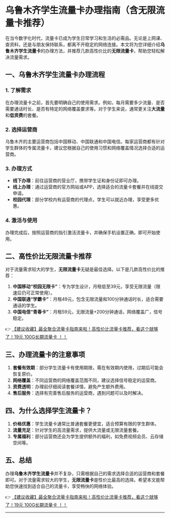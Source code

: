 # 乌鲁木齐学生流量卡办理指南（含无限流量卡推荐）

在当今数字化时代，流量卡已成为学生日常学习和生活的必需品。无论是上网课、查资料，还是与朋友保持联系，都离不开稳定的网络连接。本文将为您详细介绍**乌鲁木齐学生流量卡**的办理方法，并推荐几款高性价比的**无限流量卡**，帮助您轻松解决流量需求。

## 一、乌鲁木齐学生流量卡办理流程

### 1. 了解需求
在办理流量卡之前，首先要明确自己的使用需求。例如，每月需要多少流量、是否需要通话时长、是否有特定的网络覆盖要求等。对于学生来说，通常更关注**大流量**和**低资费**的套餐。

### 2. 选择运营商
乌鲁木齐的主要运营商包括中国移动、中国联通和中国电信。每家运营商都有针对学生群体的专属流量卡，建议您根据自己的使用习惯和网络覆盖情况选择合适的运营商。

### 3. 办理方式
- **线下办理**：前往运营商的营业厅，携带学生证和身份证即可办理。
- **线上办理**：通过运营商的官方网站或APP，选择适合的流量卡套餐并在线提交申请。
- **校园代理**：部分学校内有运营商的代理点，学生可以就近办理，享受更多优惠。

### 4. 激活与使用
办理完成后，按照运营商的指引激活流量卡，并确保手机设置正确，即可开始使用。

## 二、高性价比无限流量卡推荐

对于流量需求较大的学生，**无限流量卡**无疑是最佳选择。以下是几款高性价比的推荐：

1. **中国移动“校园无限卡”**：专为学生设计，月租低至39元，享受无限流量（限速后仍可正常使用）。
2. **中国联通“学霸卡”**：月租49元，包含无限流量和100分钟通话时长，适合需要通话的学生。
3. **中国电信“青春卡”**：月租59元，无限流量+200分钟通话，网络覆盖广，信号稳定。

👉 [【建议收藏】最全聚合流量卡指南来啦！高性价比流量卡推荐，看这个就够了！19元 100G长期流量卡 ！！](https://bit.ly/Liuliangka)

## 三、办理流量卡的注意事项

1. **套餐有效期**：部分学生流量卡有使用期限，需在有效期内使用，过期后可能会恢复原价。
2. **网络覆盖**：不同运营商的网络覆盖范围不同，建议选择信号稳定的运营商。
3. **资费透明**：办理前仔细阅读套餐详情，避免产生额外费用。
4. **售后服务**：选择有完善售后服务的运营商，遇到问题可以及时解决。

## 四、为什么选择学生流量卡？

1. **价格优惠**：学生流量卡通常比普通套餐更便宜，适合预算有限的学生群体。
2. **流量充足**：针对学生的高流量需求，提供大流量或无限流量套餐。
3. **专属福利**：部分运营商还会为学生提供额外的福利，如免费视频会员、云存储空间等。

## 五、总结

办理**乌鲁木齐学生流量卡**并不复杂，只需根据自己的需求选择合适的运营商和套餐即可。对于流量需求较大的学生，**无限流量卡**是性价比最高的选择。希望本文能帮助您快速找到适合自己的流量卡，享受畅快的网络体验。

👉 [【建议收藏】最全聚合流量卡指南来啦！高性价比流量卡推荐，看这个就够了！19元 100G长期流量卡 ！！](https://bit.ly/Liuliangka)

---